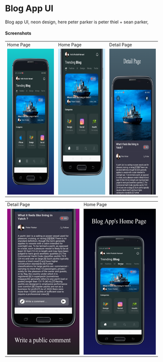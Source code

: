 # Blog App UI

Blog app UI, neon design, here peter parker is peter thiel + sean parker,


#### Screenshots

<table>
  <tr>
    <td>Home Page</td>
    <td>Home Page</td>
    <td>Detail Page</td>
  </tr>
  <tr>
    <td><img src="screenshots/screen_1.png" width=270 height=480></td>
    <td><img src="screenshots/screen_4.png" width=270 height=480></td>
    <td><img src="screenshots/screen_2.png" width=270 height=480></td>
  </tr>
 </table>


<table>
  <tr>
    <td>Detail Page</td>
    <td>Home Page</td>
  </tr>
  <tr>
    <td><img src="screenshots/screen_3.png" width=270 height=480></td>
    <td><img src="screenshots/screen_5.png" width=270 height=480></td>
  </tr>
 </table>